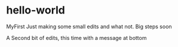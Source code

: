 # hello-world
MyFirst
Just making some small edits and what not. Big steps soon

A Second bit of edits, this time with a message at bottom
